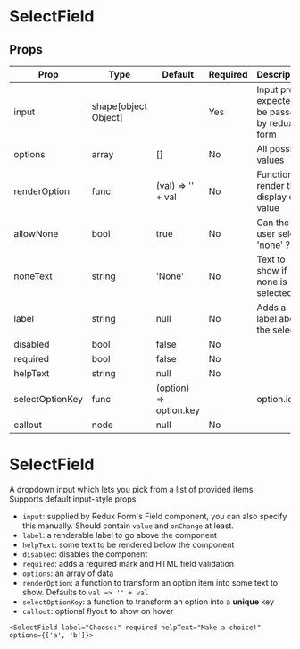 SelectField
===========


Props
-----

Prop                  | Type     | Default                   | Required | Description
--------------------- | -------- | ------------------------- | -------- | -----------
input|shape[object Object]||Yes|Input props, expected to be passed by redux-form
options|array|[]|No|All possible values
renderOption|func|(val) => '' + val|No|Function to render the display of a value
allowNone|bool|true|No|Can the user select 'none' ?
noneText|string|'None'|No|Text to show if none is selected
label|string|null|No|Adds a label above the select
disabled|bool|false|No|
required|bool|false|No|
helpText|string|null|No|
selectOptionKey|func|(option) => option.key || option.id || '' + option|No|
callout|node|null|No|

# SelectField

A dropdown input which lets you pick from a list of provided items. Supports default input-style props:

* `input`: supplied by Redux Form's Field component, you can also specify this manually. Should contain `value` and `onChange` at least.
* `label`: a renderable label to go above the component
* `helpText`: some text to be rendered below the component
* `disabled`: disables the component
* `required`: adds a required mark and HTML field validation
* `options`: an array of data
* `renderOption`: a function to transform an option item into some text to show. Defaults to `val => '' + val`
* `selectOptionKey`: a function to transform an option into a **unique** key
* `callout`: optional flyout to show on hover

```
<SelectField label="Choose:" required helpText="Make a choice!" options={['a', 'b']}>
```
